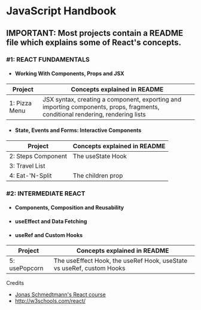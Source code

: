 # JavaScript Handbook

## IMPORTANT: Most projects contain a README file which explains some of React's concepts.

### #1: REACT FUNDAMENTALS

- #### Working With Components, Props and JSX

| Project       | Concepts explained in README                                                                                                   |
|---------------|--------------------------------------------------------------------------------------------------------------------------------|
| 1: Pizza Menu | JSX syntax, creating a component, exporting and importing components, props, fragments, conditional rendering, rendering lists |

- #### State, Events and Forms: Interactive Components

| Project                 | Concepts explained in README |
|-------------------------|------------------------------|
| 2: Steps Component<br/> | The useState Hook            |
| 3: Travel List          |                              |
| 4: Eat-'N-Split         | The children prop            |

### #2: INTERMEDIATE REACT

- #### Components, Composition and Reusability
- #### useEffect and Data Fetching
- #### useRef and Custom Hooks

| Project       | Concepts explained in README                                          |
|---------------|-----------------------------------------------------------------------|
| 5: usePopcorn | The useEffect Hook, the useRef Hook, useState vs useRef, custom Hooks |

Credits

- [Jonas Schmedtmann's React course](https://www.udemy.com/course/the-ultimate-react-course/)
- http://w3schools.com/react/
